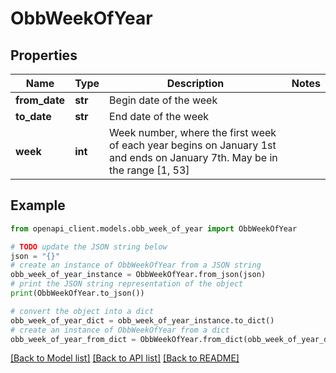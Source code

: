 # ObbWeekOfYear


## Properties

Name | Type | Description | Notes
------------ | ------------- | ------------- | -------------
**from_date** | **str** | Begin date of the week | 
**to_date** | **str** | End date of the week | 
**week** | **int** | Week number, where the first week of each year begins on January 1st and ends on January 7th. May be in the range [1, 53] | 

## Example

```python
from openapi_client.models.obb_week_of_year import ObbWeekOfYear

# TODO update the JSON string below
json = "{}"
# create an instance of ObbWeekOfYear from a JSON string
obb_week_of_year_instance = ObbWeekOfYear.from_json(json)
# print the JSON string representation of the object
print(ObbWeekOfYear.to_json())

# convert the object into a dict
obb_week_of_year_dict = obb_week_of_year_instance.to_dict()
# create an instance of ObbWeekOfYear from a dict
obb_week_of_year_from_dict = ObbWeekOfYear.from_dict(obb_week_of_year_dict)
```
[[Back to Model list]](../README.md#documentation-for-models) [[Back to API list]](../README.md#documentation-for-api-endpoints) [[Back to README]](../README.md)


